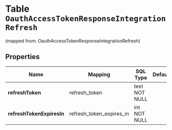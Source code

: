 
# Table `OauthAccessTokenResponseIntegrationRefresh`
(mapped from: OauthAccessTokenResponseIntegrationRefresh)

## Properties
Name | Mapping | SQL Type | Default | Type | Description | Notes
---- | ------- | -------- | ------- | ---- | ----------- | -----
**refreshToken** | refresh_token | text NOT NULL |  | **kotlin.String** |  | 
**refreshTokenExpiresIn** | refresh_token_expires_in | int NOT NULL |  | **kotlin.Int** |  | 




